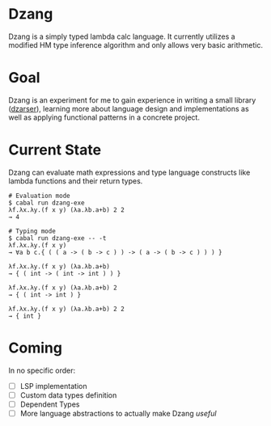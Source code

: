# Dzang

Dzang is a simply typed lambda calc language.
It currently utilizes a modified HM type inference algorithm and only allows very basic arithmetic.

# Goal

Dzang is an experiment for me to gain experience in writing a small library ([dzarser](https://github.com/ndzik/dzarser)), learning more about language design and implementations as well as applying functional patterns in a concrete project.

# Current State
Dzang can evaluate math expressions and type language constructs like lambda functions and their return types.

```
# Evaluation mode
$ cabal run dzang-exe
λf.λx.λy.(f x y) (λa.λb.a+b) 2 2
→ 4

# Typing mode
$ cabal run dzang-exe -- -t
λf.λx.λy.(f x y)
→ ∀a b c.{ ( ( a -> ( b -> c ) ) -> ( a -> ( b -> c ) ) ) }

λf.λx.λy.(f x y) (λa.λb.a+b)
→ { ( int -> ( int -> int ) ) }

λf.λx.λy.(f x y) (λa.λb.a+b) 2
→ { ( int -> int ) }

λf.λx.λy.(f x y) (λa.λb.a+b) 2 2
→ { int }
```

# Coming

In no specific order:

- [ ] LSP implementation
- [ ] Custom data types definition
- [ ] Dependent Types
- [ ] More language abstractions to actually make Dzang _useful_
